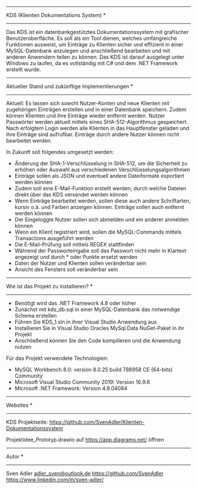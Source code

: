 ***************************************************
KDS (Klienten Dokumentations System)              *  
***************************************************

Das KDS ist ein datenbankgestütztes Dokumentationssystem mit grafischer Benutzeroberfläche. 
Es soll als ein Tool dienen, welches umfangreiche Funktionen ausweist, um Einträge zu Klienten
sicher und effizient in einer MySQL-Datenbank anzulegen und anschließend bearbeiten und mit anderen 
Anwendern teilen zu können. 
Das KDS ist darauf ausgelegt unter Windows zu laufen, da es vollständig mit C# und dem .NET 
Framework erstellt wurde.

***************************************************
Aktueller Stand und zukünftige Implementierungen  *
***************************************************

Aktuell: 
Es lassen sich sowohl Nutzer-Konten und neue Klienten mit zugehörigen Einträgen erstellen und 
in einer Datenbank speichern. Zudem können Klienten und ihre Einträge wieder entfernt werden.
Nutzer Passwörter werden aktuell mittels eines SHA-512-Algorithmus gespeichert. 
Nach erfolgtem Login werden alle Klienten in das Hauptfenster geladen und ihre Einträge sind 
aufrufbar. Einträge durch andere Nutzer können nicht bearbeitet werden. 

In Zukunft soll folgendes umgesetzt werden: 
- Änderung der SHA-1-Verschlüsselung in SHA-512, um die Sicherheit zu erhöhen oder Auswahl aus verschiedenen
  Verschlüsselungsalgorithmen
- Einträge sollen als JSON und eventuell andere Dateiformate exportiert werden können
- Zudem soll eine E-Mail-Funktion erstellt werden, durch welche Dateien direkt über das KDS versendet
  werden können
- Wenn Einträge bearbeitet werden, sollen diese auch andere Schriftarten, kursiv o.ä. und Farben anzeigen
  können. Einträge sollen auch entfernt werden können
- Der Eingeloggte Nutzer sollen sich abmelden und ein anderer anmelden können
- Wenn ein Klient registriert wird, sollen die MySQL-Commands mittels Transactions ausgeführt werden
- Die E-Mail-Prüfung soll mittels REGEX stattfinden
- Während der Passworteingabe soll das Passwort nicht mehr in Klartext angezeigt und durch * oder Punkte ersetzt werden
- Daten der Nutzer und Klienten sollen veränderbar sein
- Ansicht des Fensters soll veränderbar sein

***************************************************
Wie ist das Projekt zu installieren?              *
***************************************************

- Benötigt wird das .NET Framework 4.8 oder höher
- Zunächst mit kds_db.sql in einer MySQL-Datenbank das notwendige Schema erstellen
- Führen Sie KDS_1.sln in ihrer Visual Studio Anwendung aus 
- Installieren Sie in Visual Studio Oracles MySql.Data NuGet-Paket in ihr Projekt
- Anschließend können Sie den Code kompilieren und die Anwendung nutzen

Für das Projekt verwendete Technologien: 
- MySQL Workbench 8.0: version 8.0.25 build 788958 CE (64-bits) Community
- Microsoft Visual Studio Community 2019: Version 16.9.6
- Microsoft .NET Framework: Version 4.8.04084

***************************************************
Websites					                                *
***************************************************

KDS Projektseite:
https://github.com/SvenAdler/Klienten-Dokumentationssystem

Projektidee_Prototyp.drawio auf https://app.diagrams.net/ öffnen 

***************************************************
Autor					                                    *
***************************************************

Sven Adler <adler_sven@outlook.de>
https://github.com/SvenAdler
https://www.linkedin.com/in/sven-adler/
